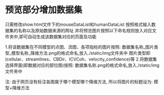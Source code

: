 # 预览部分增加数据集

只需修改show.html文件下的mouseDataList和humanDataList
按照格式输入数据集的名称以及原始数据来源的网址
并将预览图片按照以下命名规则放入对应文件夹中,即可自动生成该数据集对应的页面及功能

1.将该数据集在不同模型的点图、流图、各项指标的图片按照: 数据集名称_图片类型_模型名称_降维方法.png的格式命名,放入./static/img文件夹中
    图片类型即(cellular、streamlines、CBDir、ICVCoh、velocity_confidence)等
2.将数据集选择界面(即数据对应的部位图)按照: 数据集名称.png的格式命名,放入./static/img文件夹中

注: 由于网页没有标注各图属于哪个模型哪个降维方法, 所以将图片的标题设为: 模型+降维方法

# 
